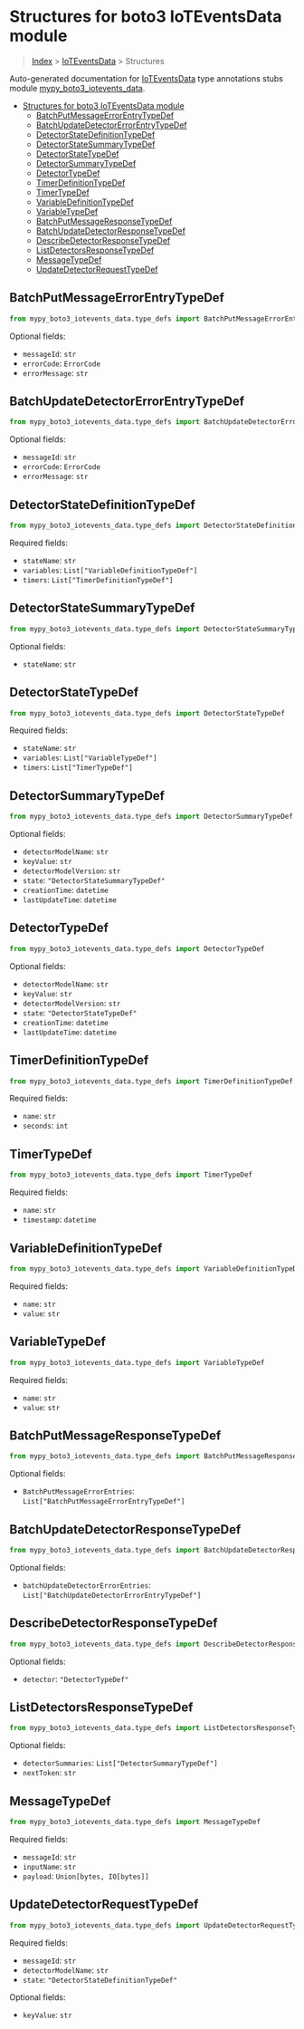 # Structures for boto3 IoTEventsData module

> [Index](../index.md) > [IoTEventsData](./index.md) > Structures

Auto-generated documentation for [IoTEventsData](https://boto3.amazonaws.com/v1/documentation/api/latest/reference/services/iotevents-data.html#IoTEventsData)
type annotations stubs module [mypy_boto3_iotevents_data](https://pypi.org/project/mypy-boto3-iotevents-data/).

- [Structures for boto3 IoTEventsData module](#structures-for-boto3-ioteventsdata-module)
  - [BatchPutMessageErrorEntryTypeDef](#batchputmessageerrorentrytypedef)
  - [BatchUpdateDetectorErrorEntryTypeDef](#batchupdatedetectorerrorentrytypedef)
  - [DetectorStateDefinitionTypeDef](#detectorstatedefinitiontypedef)
  - [DetectorStateSummaryTypeDef](#detectorstatesummarytypedef)
  - [DetectorStateTypeDef](#detectorstatetypedef)
  - [DetectorSummaryTypeDef](#detectorsummarytypedef)
  - [DetectorTypeDef](#detectortypedef)
  - [TimerDefinitionTypeDef](#timerdefinitiontypedef)
  - [TimerTypeDef](#timertypedef)
  - [VariableDefinitionTypeDef](#variabledefinitiontypedef)
  - [VariableTypeDef](#variabletypedef)
  - [BatchPutMessageResponseTypeDef](#batchputmessageresponsetypedef)
  - [BatchUpdateDetectorResponseTypeDef](#batchupdatedetectorresponsetypedef)
  - [DescribeDetectorResponseTypeDef](#describedetectorresponsetypedef)
  - [ListDetectorsResponseTypeDef](#listdetectorsresponsetypedef)
  - [MessageTypeDef](#messagetypedef)
  - [UpdateDetectorRequestTypeDef](#updatedetectorrequesttypedef)

## BatchPutMessageErrorEntryTypeDef

```python
from mypy_boto3_iotevents_data.type_defs import BatchPutMessageErrorEntryTypeDef
```




Optional fields:
- `messageId`: `str`
- `errorCode`: `ErrorCode`
- `errorMessage`: `str`


## BatchUpdateDetectorErrorEntryTypeDef

```python
from mypy_boto3_iotevents_data.type_defs import BatchUpdateDetectorErrorEntryTypeDef
```




Optional fields:
- `messageId`: `str`
- `errorCode`: `ErrorCode`
- `errorMessage`: `str`


## DetectorStateDefinitionTypeDef

```python
from mypy_boto3_iotevents_data.type_defs import DetectorStateDefinitionTypeDef
```


Required fields:
- `stateName`: `str`
- `variables`: `List["VariableDefinitionTypeDef"]`
- `timers`: `List["TimerDefinitionTypeDef"]`




## DetectorStateSummaryTypeDef

```python
from mypy_boto3_iotevents_data.type_defs import DetectorStateSummaryTypeDef
```




Optional fields:
- `stateName`: `str`


## DetectorStateTypeDef

```python
from mypy_boto3_iotevents_data.type_defs import DetectorStateTypeDef
```


Required fields:
- `stateName`: `str`
- `variables`: `List["VariableTypeDef"]`
- `timers`: `List["TimerTypeDef"]`




## DetectorSummaryTypeDef

```python
from mypy_boto3_iotevents_data.type_defs import DetectorSummaryTypeDef
```




Optional fields:
- `detectorModelName`: `str`
- `keyValue`: `str`
- `detectorModelVersion`: `str`
- `state`: `"DetectorStateSummaryTypeDef"`
- `creationTime`: `datetime`
- `lastUpdateTime`: `datetime`


## DetectorTypeDef

```python
from mypy_boto3_iotevents_data.type_defs import DetectorTypeDef
```




Optional fields:
- `detectorModelName`: `str`
- `keyValue`: `str`
- `detectorModelVersion`: `str`
- `state`: `"DetectorStateTypeDef"`
- `creationTime`: `datetime`
- `lastUpdateTime`: `datetime`


## TimerDefinitionTypeDef

```python
from mypy_boto3_iotevents_data.type_defs import TimerDefinitionTypeDef
```


Required fields:
- `name`: `str`
- `seconds`: `int`




## TimerTypeDef

```python
from mypy_boto3_iotevents_data.type_defs import TimerTypeDef
```


Required fields:
- `name`: `str`
- `timestamp`: `datetime`




## VariableDefinitionTypeDef

```python
from mypy_boto3_iotevents_data.type_defs import VariableDefinitionTypeDef
```


Required fields:
- `name`: `str`
- `value`: `str`




## VariableTypeDef

```python
from mypy_boto3_iotevents_data.type_defs import VariableTypeDef
```


Required fields:
- `name`: `str`
- `value`: `str`




## BatchPutMessageResponseTypeDef

```python
from mypy_boto3_iotevents_data.type_defs import BatchPutMessageResponseTypeDef
```




Optional fields:
- `BatchPutMessageErrorEntries`: `List["BatchPutMessageErrorEntryTypeDef"]`


## BatchUpdateDetectorResponseTypeDef

```python
from mypy_boto3_iotevents_data.type_defs import BatchUpdateDetectorResponseTypeDef
```




Optional fields:
- `batchUpdateDetectorErrorEntries`: `List["BatchUpdateDetectorErrorEntryTypeDef"]`


## DescribeDetectorResponseTypeDef

```python
from mypy_boto3_iotevents_data.type_defs import DescribeDetectorResponseTypeDef
```




Optional fields:
- `detector`: `"DetectorTypeDef"`


## ListDetectorsResponseTypeDef

```python
from mypy_boto3_iotevents_data.type_defs import ListDetectorsResponseTypeDef
```




Optional fields:
- `detectorSummaries`: `List["DetectorSummaryTypeDef"]`
- `nextToken`: `str`


## MessageTypeDef

```python
from mypy_boto3_iotevents_data.type_defs import MessageTypeDef
```


Required fields:
- `messageId`: `str`
- `inputName`: `str`
- `payload`: `Union[bytes, IO[bytes]]`




## UpdateDetectorRequestTypeDef

```python
from mypy_boto3_iotevents_data.type_defs import UpdateDetectorRequestTypeDef
```


Required fields:
- `messageId`: `str`
- `detectorModelName`: `str`
- `state`: `"DetectorStateDefinitionTypeDef"`



Optional fields:
- `keyValue`: `str`

